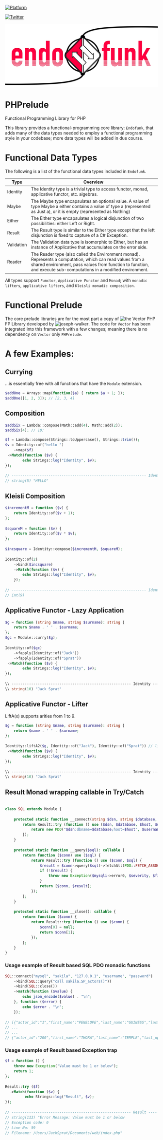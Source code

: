 [![Platform](https://img.shields.io/badge/Platforms-Windows%20%7C%20macOS%20%7C%20Linux-4E4E4E.svg?colorA=28a745)](#Platform-Support)

[![Twitter](https://img.shields.io/badge/Twitter-@codefunctor-blue.svg?style=flat)](http://twitter.com/codefunctor)

![](https://raw.githubusercontent.com/endofunk/Endofunk-FX/master/Images/endofunk.png)

# PHPrelude
Functional Programming Library for PHP

This library provides a functional-programming core library: `Endofunk`, that adds many of the data types needed to employ a functional programming style in your codebase; more data types will be added in due course.

# Functional Data Types
The following is a list of the functional data types included in `Endofunk`. 

| Type  | Overview |
|-------|----------|
| Identity | The Identity type is a trivial type to access functor, monad, applicative functor, etc. algebras. |
| Maybe | The Maybe type encapsulates an optional value. A value of type Maybe a either contains a value of type a (represented as Just a), or it is empty (represented as Nothing)|
| Either| The Either type encapsulates a logical disjunction of two possibilities: either Left or Right. |
| Result | The Result type is similar to the Either type except that the left disjunction is fixed to capture of a C# Exception. |
| Validation | The Validation data type is isomorphic to Either, but has an instance of Applicative that accumulates on the error side. |
| Reader | The Reader type (also called the Environment monad). Represents a computation, which can read values from a shared environment, pass values from function to function, and execute sub-computations in a modified environment. |

All types support `Functor`, `Applicative Functor` and `Monad`; with `monadic lifters`, `applicative lifters`, and `Kleisli monadic composition`.

# Functional Prelude
The core prelude libraries are for the most part a copy of ![the Vector](https://github.com/joseph-walker/vector) PHP FP Library developed by ![joseph-walker](https://github.com/joseph-walker). The code for `Vector` has been integrated into this framework with a few changes; meaning there is no dependency on `Vector` only `PHPrelude`.

# A few Examples:

## Currying
...is essentially free with all functions that have the `Module` extension.
```php
$addOne = Arrays::map(function($a) { return $a + 1; });
$addOne([1, 2, 3]); // [2, 3, 4]
```

## Composition
```php
$addSix = Lambda::compose(Math::add(4), Math::add(2));
$addSix(4); // 10;
```

```php
$f = Lambda::compose(Strings::toUppercase(), Strings::trim());
$v = Identity::of("hello ")
	->map($f)
 ->Match(function ($v) {
		echo Strings::log("Identity", $v);
});
 
// -------------------------------------------------------------- Identity ----
// string(5) "HELLO"
```

## Kleisli Composition
```php
$incrementM = function ($v) {
	return Identity::of($v + 1);
};

$squareM = function ($v) {
	return Identity::of($v * $v);
};

$incsquare = Identity::compose($incrementM, $squareM);

Identity::of(2)
	->bind($incsquare)
	->Match(function ($v) {
		echo Strings::log("Identity", $v);
	});
 
// -------------------------------------------------------------- Identity ----
// int(9)
```

## Applicative Functor - Lazy Application
```php
$g = function (string $name, string $surname): string {
	return $name . ' ' . $surname;
};
$gc = Module::curry($g);

Identity::of($gc)
	->fapply(Identity::of("Jack"))
	->fapply(Identity::of("Sprat"))
 ->Match(function ($v) {
		echo Strings::log("Identity", $v);
});

\\ ------------------------------------------------------- Identity ----
\\ string(10) "Jack Sprat"
```

## Applicative Functor - Lifter
LiftA(x) supports arities from 1 to 9.  
```php
$g = function (string $name, string $surname): string {
	return $name . ' ' . $surname;
};

Identity::liftA2($g, Identity::of("Jack"), Identity::of("Sprat")) // liftA(x) auto currys the function
 ->Match(function ($v) {
		echo Strings::log("Identity", $v);
});

\\ ------------------------------------------------------- Identity ----
\\ string(10) "Jack Sprat"
```

## Result Monad wrapping callable in Try/Catch
```php

class SQL extends Module {

	protected static function __connect(string $dsn, string $database, string $host, string $username, string $password): Result {
		return Result::try (function () use ($dsn, $database, $host, $username, $password) {
			return new PDO("$dsn:dbname=$database;host=$host", $username, $password);
		});
	}

	protected static function __query($sql): callable {
		return function ($conn) use ($sql) {
			return Result::try (function () use ($conn, $sql) {
				$result = $conn->query($sql)->fetchAll(PDO::FETCH_ASSOC);
				if (!$result) {
					throw new Exception($mysqli->error0, $severity, $file, $line);
				}
				return [$conn, $result];
			});
		};
	}

	protected static function __close(): callable {
		return function ($conn) {
			return Result::try (function () use ($conn) {
				$conn[0] = null;
				return $conn[1];
			});
		};
	}
}
```

### Usage example of Result based SQL PDO monadic functions
```php
SQL::connect("mysql", "sakila", "127.0.0.1", "username", "password")
	->bind(SQL::query("call sakila.SP_actors()"))
	->bind(SQL::close())
	->match(function ($value) {
		echo json_encode($value) . "\n";
	}, function ($error) {
		echo $error . "\n";
	});
 
// [{"actor_id":"1","first_name":"PENELOPE","last_name":"GUINESS","last_update":"2006-02-15 04:34:33"},
// ...
// ...
// {"actor_id":"200","first_name":"THORA","last_name":"TEMPLE","last_update":"2006-02-15 04:34:33"}]
```

### Usage example of Result based Exception trap
```php
$f = function () {
	throw new Exception("Value must be 1 or below");
	return 1;
};

Result::try ($f)
  ->Match(function ($v) {
		 echo Strings::log("Result", $v);
});

// ------------------------------------------------------- Result ----
// string(113) "Error Message: Value must be 1 or below
// Exception code: 0
// Line No: 59
// Filename: /Users/JackSprat/Documents/web/index.php"
```
